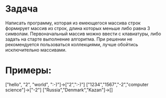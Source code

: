 # Задача
Написать программу, которая из емеющегося массива строк формирует массив из строк, длина которых меньше либо равна 3 символам. Первоначальный массив можно ввести с клавиатуры, либо задать на старте выполнение алгоритма. При решении не рекомендуется пользоваться коллекциями, лучше обойтись исключительно массивами.
# Примеры:
["hello", "2", "world", ":-)"]->["2",":-)"]
["1234","1567","-2","computer science"]->["-2"]
["Russia","Denmark","Kazan"]->[]